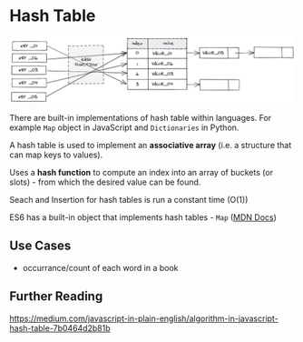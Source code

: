 # Hash Table

![hash table diagram](img/hash-table.png)

There are built-in implementations of hash table within languages. For example `Map` object in JavaScript and `Dictionaries` in Python.

A hash table is used to implement an **associative array** (i.e. a structure that can map keys to values).

Uses a **hash function** to compute an index into an array of buckets (or slots) - from which the desired value can be found.

Seach and Insertion for hash tables is run a constant time (O(1))

ES6 has a built-in object that implements hash tables - `Map` ([MDN Docs](https://developer.mozilla.org/en-US/docs/Web/JavaScript/Reference/Global_Objects/Map))

## Use Cases

- occurrance/count of each word in a book

## Further Reading

https://medium.com/javascript-in-plain-english/algorithm-in-javascript-hash-table-7b0464d2b81b

